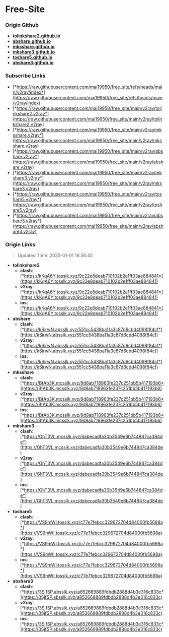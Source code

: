 # Free-Site

### Origin Github

- [**tolinkshare2.github.io**](https://github.com/tolinkshare2/tolinkshare2.github.io)
- [**abshare.github.io**](https://github.com/abshare/abshare.github.io)
- [**mksshare.github.io**](https://github.com/mksshare/mksshare.github.io)
- [**mkshare3.github.io**](https://github.com/mkshare3/mkshare3.github.io)
- [**toshare5.github.io**](https://github.com/toshare5/toshare5.github.io)
- [**abshare3.github.io**](https://github.com/abshare3/abshare3.github.io)

### Subscribe Links

- [*https://raw.githubusercontent.com/mai19950/free_site/refs/heads/main/v2ray/index*](https://raw.githubusercontent.com/mai19950/free_site/refs/heads/main/v2ray/index)
- [*https://raw.githubusercontent.com/mai19950/free_site/main/v2ray/tolinkshare2.v2ray*](https://raw.githubusercontent.com/mai19950/free_site/main/v2ray/tolinkshare2.v2ray)
- [*https://raw.githubusercontent.com/mai19950/free_site/main/v2ray/mksshare.v2ray*](https://raw.githubusercontent.com/mai19950/free_site/main/v2ray/mksshare.v2ray)
- [*https://raw.githubusercontent.com/mai19950/free_site/main/v2ray/abshare.v2ray*](https://raw.githubusercontent.com/mai19950/free_site/main/v2ray/abshare.v2ray)
- [*https://raw.githubusercontent.com/mai19950/free_site/main/v2ray/mkshare3.v2ray*](https://raw.githubusercontent.com/mai19950/free_site/main/v2ray/mkshare3.v2ray)
- [*https://raw.githubusercontent.com/mai19950/free_site/main/v2ray/toshare5.v2ray*](https://raw.githubusercontent.com/mai19950/free_site/main/v2ray/toshare5.v2ray)
- [*https://raw.githubusercontent.com/mai19950/free_site/main/v2ray/abshare3.v2ray*](https://raw.githubusercontent.com/mai19950/free_site/main/v2ray/abshare3.v2ray)

### Origin Links

> Updated Time: 2025-01-01 16:56:45

- **tolinkshare2**
  - **clash**: [*https://kKqA6Y.tosslk.xyz/9c22e8deab710102b2e1ff03ae884841*](https://kKqA6Y.tosslk.xyz/9c22e8deab710102b2e1ff03ae884841)
  - **v2ray**: [*https://kKqA6Y.tosslk.xyz/9c22e8deab710102b2e1ff03ae884841*](https://kKqA6Y.tosslk.xyz/9c22e8deab710102b2e1ff03ae884841)
  - **ios**: [*https://kKqA6Y.tosslk.xyz/9c22e8deab710102b2e1ff03ae884841*](https://kKqA6Y.tosslk.xyz/9c22e8deab710102b2e1ff03ae884841)
- **abshare**
  - **clash**: [*https://kSirwN.absslk.xyz/551cc5438ba11a3c87d6cbd4098f84cf*](https://kSirwN.absslk.xyz/551cc5438ba11a3c87d6cbd4098f84cf)
  - **v2ray**: [*https://kSirwN.absslk.xyz/551cc5438ba11a3c87d6cbd4098f84cf*](https://kSirwN.absslk.xyz/551cc5438ba11a3c87d6cbd4098f84cf)
  - **ios**: [*https://kSirwN.absslk.xyz/551cc5438ba11a3c87d6cbd4098f84cf*](https://kSirwN.absslk.xyz/551cc5438ba11a3c87d6cbd4098f84cf)
- **mksshare**
  - **clash**: [*https://BtAb3K.mcsslk.xyz/9d8ab718963fe237c251bb5b417193b6*](https://BtAb3K.mcsslk.xyz/9d8ab718963fe237c251bb5b417193b6)
  - **v2ray**: [*https://BtAb3K.mcsslk.xyz/9d8ab718963fe237c251bb5b417193b6*](https://BtAb3K.mcsslk.xyz/9d8ab718963fe237c251bb5b417193b6)
  - **ios**: [*https://BtAb3K.mcsslk.xyz/9d8ab718963fe237c251bb5b417193b6*](https://BtAb3K.mcsslk.xyz/9d8ab718963fe237c251bb5b417193b6)
- **mkshare3**
  - **clash**: [*https://GhT3VL.mcsslk.xyz/dabecadfa30b3549e6b744847ca384de*](https://GhT3VL.mcsslk.xyz/dabecadfa30b3549e6b744847ca384de)
  - **v2ray**: [*https://GhT3VL.mcsslk.xyz/dabecadfa30b3549e6b744847ca384de*](https://GhT3VL.mcsslk.xyz/dabecadfa30b3549e6b744847ca384de)
  - **ios**: [*https://GhT3VL.mcsslk.xyz/dabecadfa30b3549e6b744847ca384de*](https://GhT3VL.mcsslk.xyz/dabecadfa30b3549e6b744847ca384de)
- **toshare5**
  - **clash**: [*https://VS9mWI.tosslk.xyz/c77e7febcc329672704d84000fb5698a*](https://VS9mWI.tosslk.xyz/c77e7febcc329672704d84000fb5698a)
  - **v2ray**: [*https://VS9mWI.tosslk.xyz/c77e7febcc329672704d84000fb5698a*](https://VS9mWI.tosslk.xyz/c77e7febcc329672704d84000fb5698a)
  - **ios**: [*https://VS9mWI.tosslk.xyz/c77e7febcc329672704d84000fb5698a*](https://VS9mWI.tosslk.xyz/c77e7febcc329672704d84000fb5698a)
- **abshare3**
  - **clash**: [*https://3SjfSP.absslk.xyz/a852669889fdbdb2888d4b3e316c833c*](https://3SjfSP.absslk.xyz/a852669889fdbdb2888d4b3e316c833c)
  - **v2ray**: [*https://3SjfSP.absslk.xyz/a852669889fdbdb2888d4b3e316c833c*](https://3SjfSP.absslk.xyz/a852669889fdbdb2888d4b3e316c833c)
  - **ios**: [*https://3SjfSP.absslk.xyz/a852669889fdbdb2888d4b3e316c833c*](https://3SjfSP.absslk.xyz/a852669889fdbdb2888d4b3e316c833c)
